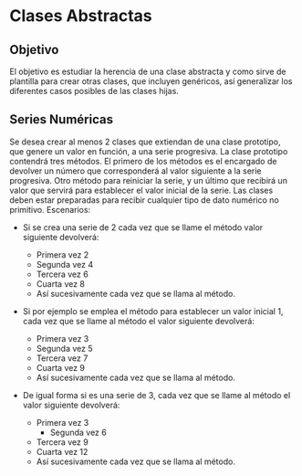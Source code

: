 # Clases Abstractas

## Objetivo

El objetivo es estudiar la herencia de una clase abstracta y como sirve de plantilla para crear otras clases, que incluyen genéricos, así generalizar los diferentes casos posibles de las clases hijas.

## Series Numéricas

Se desea crear al menos 2 clases que extiendan de una clase prototipo, que genere un valor en función, a una serie progresiva. La clase prototipo contendrá tres métodos. El primero de los métodos es el encargado de devolver un número que corresponderá al valor siguiente a la serie progresiva. Otro método para reiniciar la serie, y un último que recibirá un valor que servirá para establecer el valor inicial de la serie. Las clases deben estar preparadas para recibir cualquier tipo de dato numérico no primitivo. Escenarios:

- Si se crea una serie de 2 cada vez que se llame el método valor siguiente devolverá:
    - Primera vez 2
    - Segunda vez 4
    - Tercera vez 6
    - Cuarta vez 8
    - Así sucesivamente cada vez que se llama al método.


- Si por ejemplo se emplea el método para establecer un valor inicial 1, cada vez que se llame al método el valor siguiente devolverá:
    - Primera vez 3
    - Segunda vez 5
    - Tercera vez 7
    - Cuarta vez 9
    - Así sucesivamente cada vez que se llama al método.


- De igual forma si es una serie de 3, cada vez que se llame al método el valor siguiente devolverá:
    - Primera vez 3
        - Segunda vez 6
    - Tercera vez 9
    - Cuarta vez 12
    - Así sucesivamente cada vez que se llama al método.
